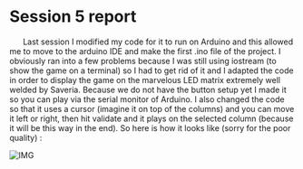 # Session 5 report

&nbsp;&nbsp;&nbsp;&nbsp;&nbsp;&nbsp;Last session I modified my code for it to run on Arduino and this allowed me to move to the arduino IDE and make the first .ino file of the project. I obviously ran into a few problems because I was still using iostream (to show the game on a terminal) so I had to get rid of it and I adapted the code in order to display the game on the marvelous LED matrix extremely well welded by Saveria. Because we do not have the button setup yet I made it so you can play via the serial monitor of Arduino.
I also changed the code so that it uses a cursor (imagine it on top of the columns) and you can move it left or right, then hit validate and it plays on the selected column (because it will be this way in the end).
So here is how it looks like (sorry for the poor quality) :

![IMG](https://user-images.githubusercontent.com/74043892/216400151-ead55fee-713a-4fe8-9b97-6aab3f9495eb.JPG)
